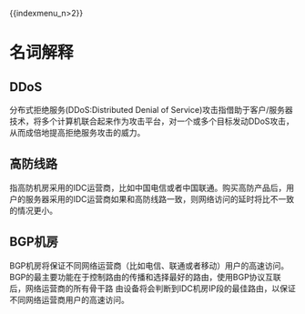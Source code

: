 {{indexmenu_n>2}}

# 名词解释

## DDoS

分布式拒绝服务(DDoS:Distributed Denial of
Service)攻击指借助于客户/服务器技术，将多个计算机联合起来作为攻击平台，对一个或多个目标发动DDoS攻击，从而成倍地提高拒绝服务攻击的威力。

## 高防线路

指高防机房采用的IDC运营商，比如中国电信或者中国联通。购买高防产品后，用户的服务器采用的IDC运营商如果和高防线路一致，则网络访问的延时将比不一致的情况更小。

## BGP机房

BGP机房将保证不同网络运营商（比如电信、联通或者移动）用户的高速访问。BGP的最主要功能在于控制路由的传播和选择最好的路由，使用BGP协议互联后，网络运营商的所有骨干路
由设备将会判断到IDC机房IP段的最佳路由，以保证不同网络运营商用户的高速访问。
